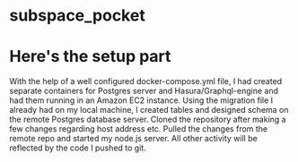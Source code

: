 # subspace_pocket

# Here's the setup part
With the help of a well configured docker-compose.yml file, I had created separate containers for Postgres server and Hasura/Graphql-engine and had them running in an Amazon EC2 instance.
Using the migration file I already had on my local machine, I created tables and designed schema on the remote Postgres database server.
Cloned the repository after making a few changes regarding host address etc.
Pulled the changes from the remote repo and started my node.js server.
All other activity will be reflected by the code I pushed to git.
